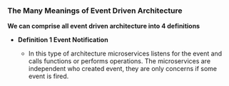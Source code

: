 ### The Many Meanings of Event Driven Architecture

**We can comprise all event driven architecture into 4 definitions**
* **Definition 1 Event Notification**
    
    * In this type of architecture microservices listens for the event and calls functions or performs operations. The microservices are independent who created event, they are only concerns if some event is fired.

